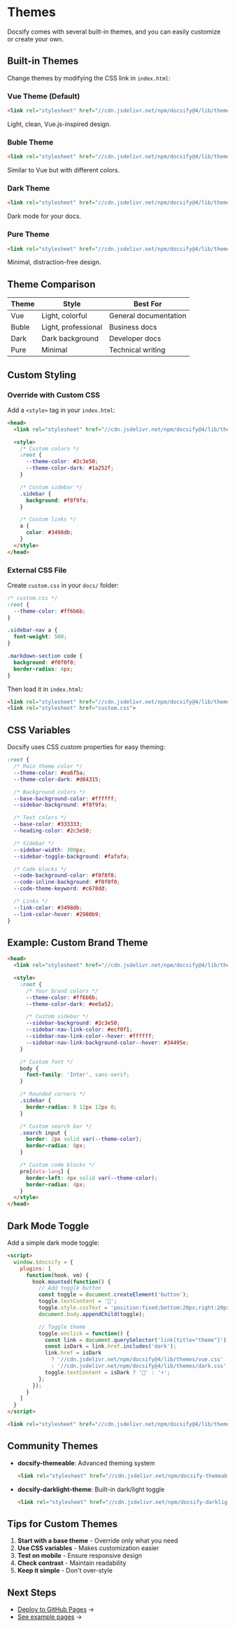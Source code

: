 # Themes

Docsify comes with several built-in themes, and you can easily customize or create your own.

## Built-in Themes

Change themes by modifying the CSS link in `index.html`:

### Vue Theme (Default)

```html
<link rel="stylesheet" href="//cdn.jsdelivr.net/npm/docsify@4/lib/themes/vue.css">
```

Light, clean, Vue.js-inspired design.

### Buble Theme

```html
<link rel="stylesheet" href="//cdn.jsdelivr.net/npm/docsify@4/lib/themes/buble.css">
```

Similar to Vue but with different colors.

### Dark Theme

```html
<link rel="stylesheet" href="//cdn.jsdelivr.net/npm/docsify@4/lib/themes/dark.css">
```

Dark mode for your docs.

### Pure Theme

```html
<link rel="stylesheet" href="//cdn.jsdelivr.net/npm/docsify@4/lib/themes/pure.css">
```

Minimal, distraction-free design.

## Theme Comparison

| Theme | Style | Best For |
|-------|-------|----------|
| Vue | Light, colorful | General documentation |
| Buble | Light, professional | Business docs |
| Dark | Dark background | Developer docs |
| Pure | Minimal | Technical writing |

## Custom Styling

### Override with Custom CSS

Add a `<style>` tag in your `index.html`:

```html
<head>
  <link rel="stylesheet" href="//cdn.jsdelivr.net/npm/docsify@4/lib/themes/vue.css">

  <style>
    /* Custom colors */
    :root {
      --theme-color: #2c3e50;
      --theme-color-dark: #1a252f;
    }

    /* Custom sidebar */
    .sidebar {
      background: #f8f9fa;
    }

    /* Custom links */
    a {
      color: #3498db;
    }
  </style>
</head>
```

### External CSS File

Create `custom.css` in your `docs/` folder:

```css
/* custom.css */
:root {
  --theme-color: #ff6b6b;
}

.sidebar-nav a {
  font-weight: 500;
}

.markdown-section code {
  background: #f0f0f0;
  border-radius: 4px;
}
```

Then load it in `index.html`:

```html
<link rel="stylesheet" href="//cdn.jsdelivr.net/npm/docsify@4/lib/themes/vue.css">
<link rel="stylesheet" href="custom.css">
```

## CSS Variables

Docsify uses CSS custom properties for easy theming:

```css
:root {
  /* Main theme color */
  --theme-color: #ea6f5a;
  --theme-color-dark: #d84315;

  /* Background colors */
  --base-background-color: #ffffff;
  --sidebar-background: #f8f9fa;

  /* Text colors */
  --base-color: #333333;
  --heading-color: #2c3e50;

  /* Sidebar */
  --sidebar-width: 300px;
  --sidebar-toggle-background: #fafafa;

  /* Code blocks */
  --code-background-color: #f8f8f8;
  --code-inline-background: #f0f0f0;
  --code-theme-keyword: #c678dd;

  /* Links */
  --link-color: #3498db;
  --link-color-hover: #2980b9;
}
```

## Example: Custom Brand Theme

```html
<head>
  <link rel="stylesheet" href="//cdn.jsdelivr.net/npm/docsify@4/lib/themes/vue.css">

  <style>
    :root {
      /* Your brand colors */
      --theme-color: #ff6b6b;
      --theme-color-dark: #ee5a52;

      /* Custom sidebar */
      --sidebar-background: #2c3e50;
      --sidebar-nav-link-color: #ecf0f1;
      --sidebar-nav-link-color--hover: #ffffff;
      --sidebar-nav-link-background-color--hover: #34495e;
    }

    /* Custom font */
    body {
      font-family: 'Inter', sans-serif;
    }

    /* Rounded corners */
    .sidebar {
      border-radius: 0 12px 12px 0;
    }

    /* Custom search bar */
    .search input {
      border: 2px solid var(--theme-color);
      border-radius: 8px;
    }

    /* Custom code blocks */
    pre[data-lang] {
      border-left: 4px solid var(--theme-color);
      border-radius: 4px;
    }
  </style>
</head>
```

## Dark Mode Toggle

Add a simple dark mode toggle:

```html
<script>
  window.$docsify = {
    plugins: [
      function(hook, vm) {
        hook.mounted(function() {
          // Add toggle button
          const toggle = document.createElement('button');
          toggle.textContent = '🌙';
          toggle.style.cssText = 'position:fixed;bottom:20px;right:20px;z-index:999;';
          document.body.appendChild(toggle);

          // Toggle theme
          toggle.onclick = function() {
            const link = document.querySelector('link[title="theme"]');
            const isDark = link.href.includes('dark');
            link.href = isDark
              ? '//cdn.jsdelivr.net/npm/docsify@4/lib/themes/vue.css'
              : '//cdn.jsdelivr.net/npm/docsify@4/lib/themes/dark.css';
            toggle.textContent = isDark ? '🌙' : '☀️';
          };
        });
      }
    ]
  }
</script>

<link rel="stylesheet" href="//cdn.jsdelivr.net/npm/docsify@4/lib/themes/vue.css" title="theme">
```

## Community Themes

- **docsify-themeable**: Advanced theming system
  ```html
  <link rel="stylesheet" href="//cdn.jsdelivr.net/npm/docsify-themeable@0/dist/css/theme-simple.css">
  ```

- **docsify-darklight-theme**: Built-in dark/light toggle
  ```html
  <link rel="stylesheet" href="//cdn.jsdelivr.net/npm/docsify-darklight-theme@latest/dist/style.min.css">
  ```

## Tips for Custom Themes

1. **Start with a base theme** - Override only what you need
2. **Use CSS variables** - Makes customization easier
3. **Test on mobile** - Ensure responsive design
4. **Check contrast** - Maintain readability
5. **Keep it simple** - Don't over-style

## Next Steps

- [Deploy to GitHub Pages](deploy-github.md) →
- [See example pages](examples/sample1.md) →
